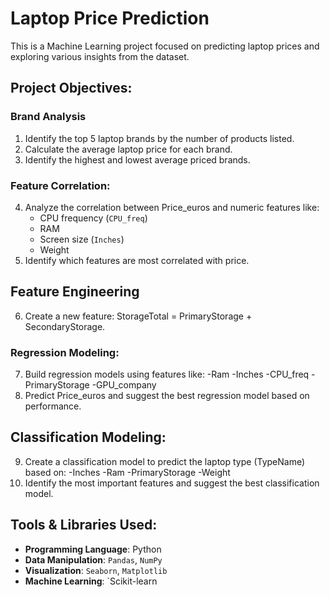 # Laptop Price Prediction 
This is a Machine Learning project focused on predicting laptop prices and exploring various insights from the dataset.
## Project Objectives:
### Brand Analysis
1. Identify the top 5 laptop brands by the number of products listed.
2. Calculate the average laptop price for each brand.
3. Identify the highest and lowest average priced brands.
### Feature Correlation:
4. Analyze the correlation between Price_euros and numeric features like:
   - CPU frequency (`CPU_freq`)
   - RAM
   - Screen size (`Inches`)
   - Weight
5. Identify which features are most correlated with price.

## Feature Engineering
6. Create a new feature: StorageTotal = PrimaryStorage + SecondaryStorage.
### Regression Modeling:
7. Build regression models using features like:
-Ram
-Inches
-CPU_freq
-PrimaryStorage
-GPU_company
8. Predict Price_euros and suggest the best regression model based on performance.
## Classification Modeling:
9. Create a classification model to predict the laptop type (TypeName) based on:
-Inches
-Ram
-PrimaryStorage
-Weight
10. Identify the most important features and suggest the best classification model.
## Tools & Libraries Used:
- **Programming Language**: Python  
- **Data Manipulation**: `Pandas`, `NumPy`  
- **Visualization**: `Seaborn`, `Matplotlib`  
- **Machine Learning**: `Scikit-learn
